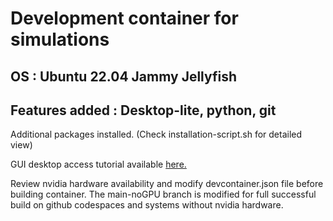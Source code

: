 # Development container for simulations
## OS : Ubuntu 22.04 Jammy Jellyfish
## Features added : Desktop-lite, python, git
Additional packages installed. (Check installation-script.sh for detailed view)

GUI desktop access tutorial available [here.](https://github.com/devcontainers/features/tree/main/src/desktop-lite)

Review nvidia hardware availability and modify devcontainer.json file before building container.
The main-noGPU branch is modified for full successful build on github codespaces and systems without nvidia hardware.



